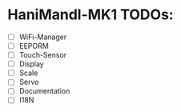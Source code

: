 # HaniMandl-MK1 TODOs:

- [ ] WiFi-Manager
- [ ] EEPORM
- [ ] Touch-Sensor
- [ ] Display
- [ ] Scale
- [ ] Servo
- [ ] Documentation
- [ ] I18N
